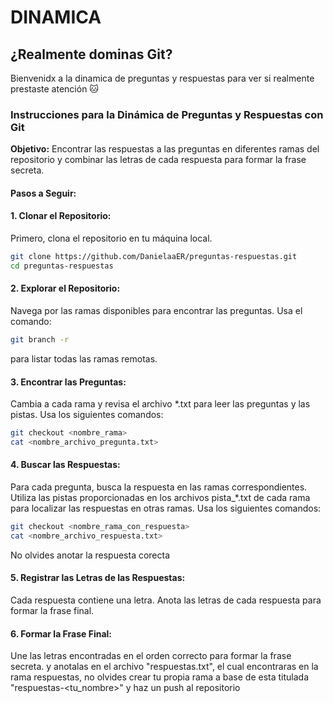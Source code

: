 # DINAMICA

## ¿Realmente dominas  Git?

  Bienvenidx a la dinamica de preguntas y respuestas para ver si realmente prestaste atención 🐱

### Instrucciones para la Dinámica de Preguntas y Respuestas con Git

**Objetivo:** Encontrar las respuestas a las preguntas en diferentes ramas del repositorio y combinar las letras de cada respuesta para formar la frase secreta.

#### Pasos a Seguir:

#### 1. Clonar el Repositorio:
Primero, clona el repositorio en tu máquina local.
```bash
git clone https://github.com/DanielaaER/preguntas-respuestas.git
cd preguntas-respuestas
```

#### 2. Explorar el Repositorio:
Navega por las ramas disponibles para encontrar las preguntas. Usa el comando:
```bash
git branch -r
```
para listar todas las ramas remotas.

#### 3. Encontrar las Preguntas:
Cambia a cada rama y revisa el archivo *.txt para leer las preguntas y las pistas. Usa los siguientes comandos:
```bash
git checkout <nombre_rama>
cat <nombre_archivo_pregunta.txt>
```

#### 4. Buscar las Respuestas:
Para cada pregunta, busca la respuesta en las ramas correspondientes. Utiliza las pistas proporcionadas en los archivos pista_*.txt de cada rama para localizar las respuestas en otras ramas. Usa los siguientes comandos:
```bash
git checkout <nombre_rama_con_respuesta>
cat <nombre_archivo_respuesta.txt>
```
No olvides anotar la respuesta corecta

#### 5. Registrar las Letras de las Respuestas:
Cada respuesta contiene una letra. Anota las letras de cada respuesta para formar la frase final.

#### 6. Formar la Frase Final:
Une las letras encontradas en el orden correcto para formar la frase secreta.
y anotalas en el archivo "respuestas.txt", el cual encontraras en la rama respuestas, no olvides crear tu propia rama a base de esta titulada "respuestas-<tu_nombre>" y haz un push al repositorio


